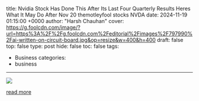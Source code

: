 title: Nvidia Stock Has Done This After Its Last Four Quarterly Results Heres What It May Do After Nov 20 themotleyfool stocks NVDA
date: 2024-11-19 01:15:00 +0000
author: "Harsh Chauhan"
cover: https://g.foolcdn.com/image/?url=https%3A%2F%2Fg.foolcdn.com%2Feditorial%2Fimages%2F797990%2Fai-written-on-circuit-board.jpg&op=resize&w=400&h=400
draft: false
top: false
type: post
hide: false
toc: false
tags:
  - Business
categories:
  - business
---

![](https://g.foolcdn.com/image/?url=https%3A%2F%2Fg.foolcdn.com%2Feditorial%2Fimages%2F797990%2Fai-written-on-circuit-board.jpg&op=resize&w=400&h=400)

[read more](https://www.fool.com/investing/2024/11/18/nvidia-stock-has-done-this-after-its-last-four-qua/)
